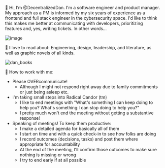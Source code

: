 👋 Hi, I’m @DecentralizedDan. I'm a software engineer and product manager. My approach as a PM is informed by my six years of experience as a frontend and full stack engineer in the cybersecurity space. I'd like to think this makes me better at communicating with developers, prioritizing features and, yes, writing tickets. In other words...

![image](https://user-images.githubusercontent.com/100495150/189968416-405e1fe2-4377-4f82-a980-2db582a985bf.png)

👀 I love to read about: Engineering, design, leadership, and literature, as well as graphic novels of all kinds.

![dan_books](https://user-images.githubusercontent.com/100495150/189975530-d65ec610-9637-45b6-b500-36c6ed186da4.jpg)

🤝 How to work with me:

* Please OVERcommunicate!
  * Although I might not respond right away due to family commitments or just being asleep etc.
* I'm taking small steps into Radical Candor (tm)
  * I like to end meetings with "What's something I can keep doing to help you? What's something I can stop doing to help you?"
  * I pretty much won't end the meeting without getting a substantive response!
* Speaking of meetings! To keep them productive:
  * I make a detailed agenda for basically all of them
  * I start on time and with a quick check-in to see how folks are doing 
  * I record outcomes (decisions, tasks) and post them where appropriate for accountability
  * At the end of the meeting, I'll confirm those outcomes to make sure nothing is missing or wrong
  * I try to end early if at all possible

<!---
DecentralizedDan/DecentralizedDan is a ✨ special ✨ repository because its `README.md` (this file) appears on your GitHub profile.
You can click the Preview link to take a look at your changes.
--->
